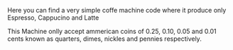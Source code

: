 Here you can find a very simple coffe machine code where it produce only Espresso, Cappucino and Latte 

This Machine onlly accept ammerican coins of 0.25, 0.10, 0.05 and 0.01 cents known as quarters, dimes, nickles and pennies respectively.
